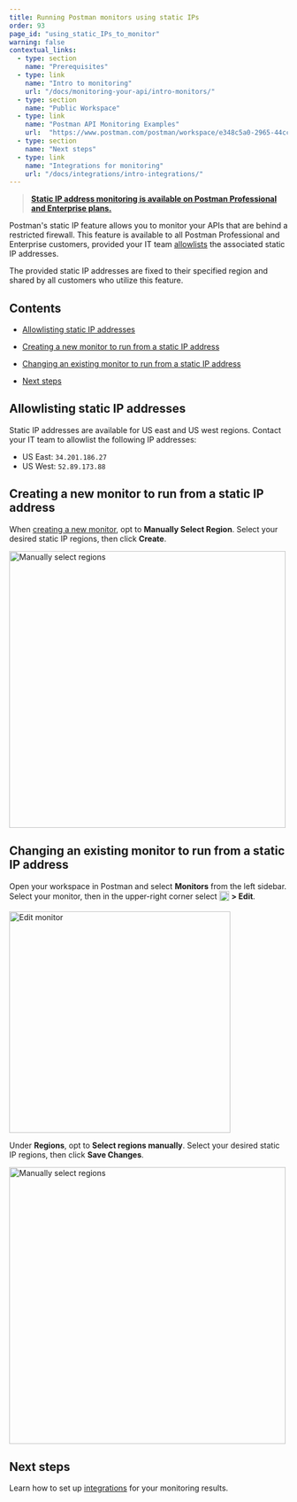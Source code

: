 ```yaml
---
title: Running Postman monitors using static IPs
order: 93
page_id: "using_static_IPs_to_monitor"
warning: false
contextual_links:
  - type: section
    name: "Prerequisites"
  - type: link
    name: "Intro to monitoring"
    url: "/docs/monitoring-your-api/intro-monitors/"
  - type: section
    name: "Public Workspace"
  - type: link
    name: "Postman API Monitoring Examples"
    url:  "https://www.postman.com/postman/workspace/e348c5a0-2965-44cc-87ed-7b316516f38d"  
  - type: section
    name: "Next steps"
  - type: link
    name: "Integrations for monitoring"
    url: "/docs/integrations/intro-integrations/"
---
```


> __[Static IP address monitoring is available on Postman Professional and Enterprise plans.](https://www.postman.com/pricing)__

Postman's static IP feature allows you to monitor your APIs that are behind a restricted firewall. This feature is available to all Postman Professional and Enterprise customers, provided your IT team [allowlists](#allowlisting-static-ip-addresses) the associated static IP addresses.

The provided static IP addresses are fixed to their specified region and shared by all customers who utilize this feature.

## Contents

* [Allowlisting static IP addresses](#allowlisting-static-ip-addresses)

* [Creating a new monitor to run from a static IP address](#creating-a-new-monitor-to-run-from-a-static-ip-address)

* [Changing an existing monitor to run from a static IP address](#changing-an-existing-monitor-to-run-from-a-static-ip-address)

* [Next steps](#next-steps)

## Allowlisting static IP addresses

Static IP addresses are available for US east and US west regions. Contact your IT team to allowlist the following IP addresses:

* US East: `34.201.186.27`
* US West: `52.89.173.88`

## Creating a new monitor to run from a static IP address

When [creating a new monitor](/docs/monitoring-your-api/setting-up-monitor/#creating-a-monitor), opt to **Manually Select Region**. Select your desired static IP regions, then click **Create**.

<img src="https://assets.postman.com/postman-docs/monitor-manually-select-region.jpg" height="500px" alt="Manually select regions"/>

## Changing an existing monitor to run from a static IP address

Open your workspace in Postman and select **Monitors** from the left sidebar. Select your monitor, then in the upper-right corner select <img alt="Three dots icon" src="https://assets.postman.com/postman-docs/icon-three-dots-v9.jpg" width="18px" style="vertical-align:middle;margin-bottom:5px"> **> Edit**.

<img src="https://assets.postman.com/postman-docs/select-edit-monitor.jpg" width="400px" alt="Edit monitor"/>

Under **Regions**, opt to **Select regions manually**. Select your desired static IP regions, then click **Save Changes**.

<img src="https://assets.postman.com/postman-docs/monitor-manually-select-region.jpg" height="500px" alt="Manually select regions"/>

## Next steps

Learn how to set up [integrations](/docs/integrations/intro-integrations/) for your monitoring results.

